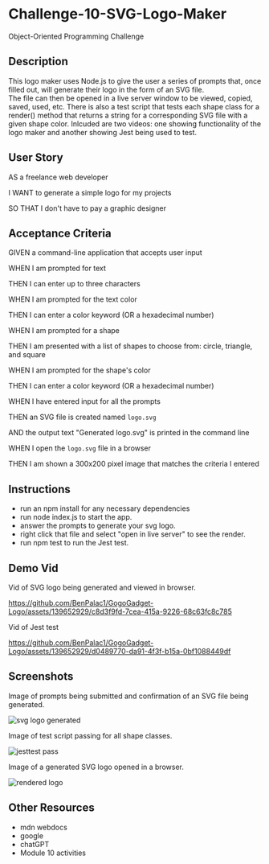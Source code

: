 # Challenge-10-SVG-Logo-Maker
Object-Oriented Programming Challenge

## Description

This logo maker uses Node.js to give the user a series of prompts that, once filled out, will generate their logo in the form of an SVG file.  
The file can then be opened in a live server window to be viewed, copied, saved, used, etc.  There is also a test script that tests each shape
class for a render() method that returns a string for a corresponding SVG file with a given shape color.  Inlcuded are two videos: one showing 
functionality of the logo maker and another showing Jest being used to test.

## User Story

AS a freelance web developer

I WANT to generate a simple logo for my projects

SO THAT I don't have to pay a graphic designer


## Acceptance Criteria

GIVEN a command-line application that accepts user input

WHEN I am prompted for text

THEN I can enter up to three characters

WHEN I am prompted for the text color

THEN I can enter a color keyword (OR a hexadecimal number)

WHEN I am prompted for a shape

THEN I am presented with a list of shapes to choose from: circle, triangle, and square

WHEN I am prompted for the shape's color

THEN I can enter a color keyword (OR a hexadecimal number)

WHEN I have entered input for all the prompts

THEN an SVG file is created named `logo.svg`

AND the output text "Generated logo.svg" is printed in the command line

WHEN I open the `logo.svg` file in a browser

THEN I am shown a 300x200 pixel image that matches the criteria I entered


## Instructions

  - run an npm install for any necessary dependencies
  - run node index.js to start the app.
  - answer the prompts to generate your svg logo.
  - right click that file and select "open in live server" to see the render.
  - run npm test to run the Jest test.

## Demo Vid

  Vid of SVG logo being generated and viewed in browser.

https://github.com/BenPalac1/GogoGadget-Logo/assets/139652929/c8d3f9fd-7cea-415a-9226-68c63fc8c785

  Vid of Jest test 

https://github.com/BenPalac1/GogoGadget-Logo/assets/139652929/d0489770-da91-4f3f-b15a-0bf1088449df

## Screenshots

  Image of prompts being submitted and confirmation of an SVG file being generated.

![svg logo generated](https://github.com/BenPalac1/GogoGadget-Logo/assets/139652929/7971a1e4-ef94-4fae-b7b8-9f81e1485205)

  Image of test script passing for all shape classes.

![jesttest pass](https://github.com/BenPalac1/GogoGadget-Logo/assets/139652929/396f08df-9dac-46cd-8fbd-65df012d1483)

  Image of a generated SVG logo opened in a browser.

![rendered logo](https://github.com/BenPalac1/GogoGadget-Logo/assets/139652929/23a897ea-65df-491b-b001-6e031d941ebe)


## Other Resources

  - mdn webdocs
  - google
  - chatGPT
  - Module 10 activities


